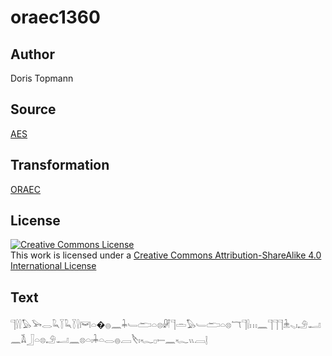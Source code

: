# oraec1360

## Author

Doris Topmann

## Source

[AES](https://github.com/simondschweitzer/aes)

## Transformation

[ORAEC](https://oraec.github.io/)

## License

<a rel="license" href="http://creativecommons.org/licenses/by-sa/4.0/"><img alt="Creative Commons License" style="border-width:0" src="https://i.creativecommons.org/l/by-sa/4.0/88x31.png" /></a><br />This work is licensed under a <a rel="license" href="http://creativecommons.org/licenses/by-sa/4.0/">Creative Commons Attribution-ShareAlike 4.0 International License</a>

## Text

𓊹𓍛𓍛𓅃𓅨𓂋𓆗𓇅𓆗𓇅𓍛𓋞𓏏�𓐍𓈖𓇓𓄑𓂧𓏏𓊖𓏞𓊹𓏛𓅃𓄑𓂧𓏏𓊖𓄓𓊹𓍛𓏥𓈖𓊹𓊹𓊹𓇔𓈅𓏤𓄂𓂝𓈖𓌥𓃀𓏏𓊖𓄂𓂝𓈖𓊖𓏏𓏤𓇓𓏏𓂋𓐍𓐙𓌸𓏤𓆑𓊪𓍿𓈖𓆑𓏭𓐙𓊤<br>
